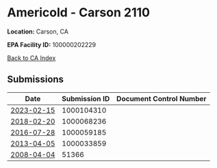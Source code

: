 # Americold - Carson 2110

**Location:** Carson, CA

**EPA Facility ID:** 100000202229

[Back to CA Index](../../index.md)

## Submissions

| Date | Submission ID | Document Control Number |
|------|--------------|-------------------------|
| [2023-02-15](submissions/1000104310.md) | 1000104310 |  |
| [2018-02-20](submissions/1000068236.md) | 1000068236 |  |
| [2016-07-28](submissions/1000059185.md) | 1000059185 |  |
| [2013-04-05](submissions/1000033859.md) | 1000033859 |  |
| [2008-04-04](submissions/51366.md) | 51366 |  |

